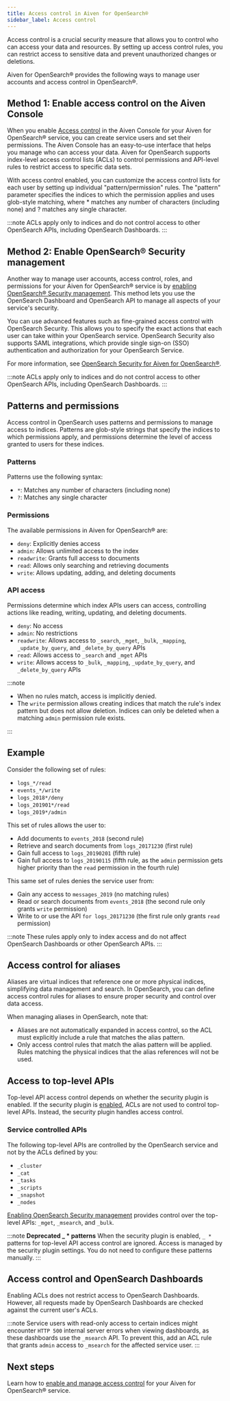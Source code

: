 ```yaml
---
title: Access control in Aiven for OpenSearch®
sidebar_label: Access control
---
```


Access control is a crucial security measure that allows you to control who can access your data and resources. By setting up access control rules, you can restrict access to sensitive data and prevent unauthorized changes or deletions.

Aiven for OpenSearch® provides the following ways to manage user
accounts and access control in OpenSearch®.

## Method 1: Enable access control on the Aiven Console

When you enable
[Access control](/docs/products/opensearch/howto/control_access_to_content) in the Aiven Console for your Aiven for OpenSearch® service,
you can create service users and set their permissions. The Aiven
Console has an easy-to-use interface that helps you manage who can
access your data. Aiven for OpenSearch supports index-level access
control lists (ACLs) to control permissions and API-level rules to
restrict access to specific data sets.

With access control enabled, you can customize the access control lists
for each user by setting up individual \"pattern/permission\" rules. The
\"pattern\" parameter specifies the indices to which the permission
applies and uses glob-style matching, where \* matches any number of
characters (including none) and ? matches any single character.

:::note
ACLs apply only to indices and do not control access to other OpenSearch APIs,
including OpenSearch Dashboards.
:::

## Method 2: Enable OpenSearch® Security management

Another way to manage user accounts, access control, roles, and
permissions for your Aiven for OpenSearch® service is by
[enabling OpenSearch® Security management](/docs/products/opensearch/howto/enable-opensearch-security). This method lets you use the OpenSearch Dashboard and
OpenSearch API to manage all aspects of your service's security.

You can use advanced features such as fine-grained access control with
OpenSearch Security. This allows you to specify the exact actions that
each user can take within your OpenSearch service. OpenSearch Security
also supports SAML integrations, which provide single sign-on (SSO)
authentication and authorization for your OpenSearch Service.

For more information, see
[OpenSearch Security for Aiven for OpenSearch®](/docs/products/opensearch/concepts/os-security).

:::note
ACLs apply only to indices and do not control access to other OpenSearch APIs,
including OpenSearch Dashboards.
:::

## Patterns and permissions

Access control in OpenSearch uses patterns and permissions to manage access to indices.
Patterns are glob-style strings that specify the indices to which permissions apply,
and permissions determine the level of access granted to users for these indices.

### Patterns

Patterns use the following syntax:

-   `*`: Matches any number of characters (including none)
-   `?`: Matches any single character

### Permissions

The available permissions in Aiven for OpenSearch® are:


-   `deny`: Explicitly denies access
-   `admin`: Allows unlimited access to the index
-   `readwrite`: Grants full access to documents
-   `read`: Allows only searching and retrieving documents
-   `write`: Allows updating, adding, and deleting documents

### API access

Permissions determine which index APIs users can access, controlling actions
like reading, writing, updating, and deleting documents.

-   `deny`: No access
-   `admin`: No restrictions
-   `readwrite`: Allows access to `_search`, `_mget`, `_bulk`,
    `_mapping`, `_update_by_query`, and `_delete_by_query` APIs
-   `read`: Allows access to `_search` and `_mget` APIs
-   `write`: Allows access to `_bulk`, `_mapping`, `_update_by_query`,
    and `_delete_by_query` APIs

:::note

 - When no rules match, access is implicitly denied.
 - The `write` permission allows creating indices that match the rule's index pattern
   but does not allow deletion. Indices can only be deleted when a matching
   `admin` permission rule exists.

:::

## Example

Consider the following set of rules:

-   `logs_*/read`
-   `events_*/write`
-   `logs_2018*/deny`
-   `logs_201901*/read`
-   `logs_2019*/admin`

This set of rules allows the user to:

-   Add documents to `events_2018` (second rule)
-   Retrieve and search documents from `logs_20171230` (first rule)
-   Gain full access to `logs_20190201` (fifth rule)
-   Gain full access to `logs_20190115` (fifth rule, as the `admin`
    permission gets higher priority than the `read` permission in the
    fourth rule)

This same set of rules denies the service user from:

-   Gain any access to `messages_2019` (no matching rules)
-   Read or search documents from `events_2018` (the second rule only
    grants `write` permission)
-   Write to or use the API `for logs_20171230` (the first rule only
    grants `read` permission)

:::note
These rules apply only to index access and do not affect OpenSearch Dashboards or other
OpenSearch APIs.
:::

## Access control for aliases

Aliases are virtual indices that reference one or more physical indices, simplifying
data management and search. In OpenSearch, you can define access control rules
for aliases to ensure proper security and control over data access.

When managing aliases in OpenSearch, note that:

- Aliases are not automatically expanded in access control, so the ACL must explicitly
  include a rule that matches the alias pattern.
- Only access control rules that match the alias pattern will be applied. Rules matching
  the physical indices that the alias references will not be used.

## Access to top-level APIs

Top-level API access control depends on whether the security plugin is enabled.
If the security plugin is
[enabled](/docs/products/opensearch/howto/enable-opensearch-security),
ACLs are not used to control top-level APIs.
Instead, the security plugin handles access control.

### Service controlled APIs

The following top-level APIs are controlled by the OpenSearch service
and not by the ACLs defined by you:

- `_cluster`
- `_cat`
- `_tasks`
- `_scripts`
- `_snapshot`
- `_nodes`

[Enabling OpenSearch Security management](/docs/products/opensearch/howto/enable-opensearch-security)
provides control over the
top-level APIs: `_mget`, `_msearch`, and `_bulk`.

:::note
**Deprecated _ * patterns**
When the security plugin is enabled, `_ *` patterns for top-level API access control
are ignored. Access is managed by the security plugin settings. You do not
need to configure these patterns manually.
:::

## Access control and OpenSearch Dashboards

Enabling ACLs does not restrict access to OpenSearch Dashboards.
However, all requests made by OpenSearch Dashboards are checked against
the current user's ACLs.

:::note
Service users with read-only access to certain indices might encounter `HTTP 500`
internal server errors when viewing dashboards, as these dashboards use
the `_msearch` API. To prevent this, add an ACL rule that
grants `admin` access to `_msearch` for the affected service user.
:::

## Next steps

Learn how to
[enable and manage access control](/docs/products/opensearch/howto/control_access_to_content)
for your Aiven for OpenSearch® service.
